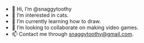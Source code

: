 - 👋 Hi, I’m @snaggytoothy
- 👀 I’m interested in cats. 
- 🌱 I’m currently learning how to draw. 
- 💞️ I’m looking to collaborate on making video games. 
- 📫 Contact me through snaggytoothy@gmail.com. 

<!---
snaggytoothy/snaggytoothy is a ✨ special ✨ repository because its `README.md` (this file) appears on your GitHub profile.
You can click the Preview link to take a look at your changes.
--->
